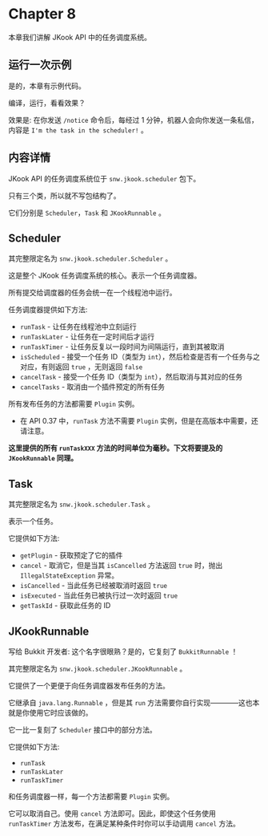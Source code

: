 # Chapter 8

本章我们讲解 JKook API 中的任务调度系统。

## 运行一次示例

是的，本章有示例代码。

编译，运行，看看效果？

效果是: 在你发送 `/notice` 命令后，每经过 1 分钟，机器人会向你发送一条私信，内容是 `I'm the task in the scheduler!` 。

## 内容详情

JKook API 的任务调度系统位于 `snw.jkook.scheduler` 包下。

只有三个类，所以就不写包结构了。

它们分别是 `Scheduler`，`Task` 和 `JKookRunnable` 。

## Scheduler

其完整限定名为 `snw.jkook.scheduler.Scheduler` 。

这是整个 JKook 任务调度系统的核心。表示一个任务调度器。

所有提交给调度器的任务会统一在一个线程池中运行。

任务调度器提供如下方法:
* `runTask` - 让任务在线程池中立刻运行
* `runTaskLater` - 让任务在一定时间后才运行
* `runTaskTimer` - 让任务反复以一段时间为间隔运行，直到其被取消
* `isScheduled` - 接受一个任务 ID（类型为 `int`），然后检查是否有一个任务与之对应，有则返回 `true` ，无则返回 `false`
* `cancelTask` - 接受一个任务 ID（类型为 `int`），然后取消与其对应的任务
* `cancelTasks` - 取消由一个插件预定的所有任务

所有发布任务的方法都需要 `Plugin` 实例。
* 在 API 0.37 中，`runTask` 方法不需要 `Plugin` 实例，但是在高版本中需要，还请注意。

**这里提供的所有 `runTaskXXX` 方法的时间单位为毫秒。下文将要提及的 `JKookRunnable` 同理。**

## Task

其完整限定名为 `snw.jkook.scheduler.Task` 。

表示一个任务。

它提供如下方法:
* `getPlugin` - 获取预定了它的插件
* `cancel` - 取消它，但是当其 `isCancelled` 方法返回 `true` 时，抛出 `IllegalStateException` 异常。
* `isCancelled` - 当此任务已经被取消时返回 `true`
* `isExecuted` - 当此任务已被执行过一次时返回 `true`
* `getTaskId` - 获取此任务的 ID

## JKookRunnable

写给 Bukkit 开发者: 这个名字很眼熟？是的，它复刻了 `BukkitRunnable` ！

其完整限定名为 `snw.jkook.scheduler.JKookRunnable` 。

它提供了一个更便于向任务调度器发布任务的方法。

它继承自 `java.lang.Runnable` ，但是其 `run` 方法需要你自行实现————这也本就是你使用它时应该做的。

它一比一复刻了 `Scheduler` 接口中的部分方法。

它提供如下方法:
* `runTask`
* `runTaskLater`
* `runTaskTimer`

和任务调度器一样，每一个方法都需要 `Plugin` 实例。

它可以取消自己。使用 `cancel` 方法即可。因此，即使这个任务使用 `runTaskTimer` 方法发布，在满足某种条件时你可以手动调用 `cancel` 方法。

